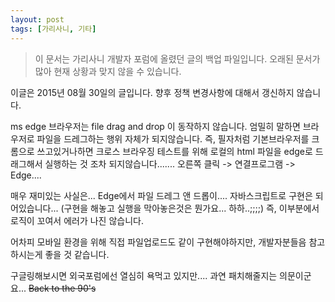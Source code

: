 ```yaml
---
layout: post
tags: [가리사니, 기타]
---
```


> 이 문서는 가리사니 개발자 포럼에 올렸던 글의 백업 파일입니다.
오래된 문서가 많아 현재 상황과 맞지 않을 수 있습니다.



이글은 2015년 08월 30일의 글입니다.
향후 정책 변경사항에 대해서 갱신하지 않습니다.


ms edge 브라우저는 file drag and drop 이 동작하지 않습니다.
엄밀히 말하면 브라우저로 파일을 드레그하는 행위 자체가 되지않습니다.
즉, 필자처럼 기본브라우저를 크롬으로 쓰고있거나하면 크로스 브라우징 테스트를 위해 로컬의 html 파일을 edge로 드래그해서 실행하는 것 조차 되지않습니다.......
오른쪽 클릭 -> 연결프로그램 -> Edge....

매우 재미있는 사실은... Edge에서 파일 드레그 앤 드롭이.... 자바스크립트로 구현은 되어있습니다...
(구현을 해놓고 실행을 막아놓은것은 뭔가요... 하하..;;;;)
즉, 이부분에서 로직이 꼬여서 에러가 나진 않습니다.

어차피 모바일 환경을 위해 직접 파일업로드도 같이 구현해야하지만, 개발자분들음 참고하시는게 좋을 것 같습니다.

구글링해보시면 외국포럼에선 열심히 욕먹고 있지만.... 과연 패치해줄지는 의문이군요...
~~Back to the 90's~~